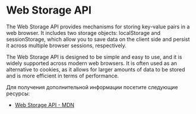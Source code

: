 # Web Storage API

The Web Storage API provides mechanisms for storing key-value pairs in a web browser. It includes two storage objects: localStorage and sessionStorage, which allow you to save data on the client side and persist it across multiple browser sessions, respectively.

The Web Storage API is designed to be simple and easy to use, and it is widely supported across modern web browsers. It is often used as an alternative to cookies, as it allows for larger amounts of data to be stored and is more efficient in terms of performance.

Для получения дополнительной информации посетите следующие ресурсы:

- [Web Storage API - MDN](https://developer.mozilla.org/en-US/docs/Web/API/Web_Storage_API)
